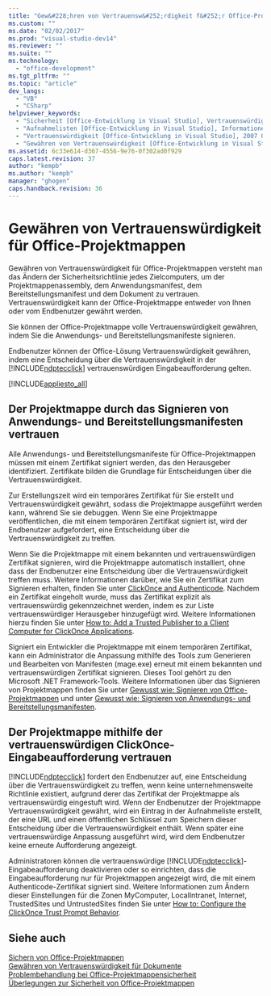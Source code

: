 ```yaml
---
title: "Gew&#228;hren von Vertrauensw&#252;rdigkeit f&#252;r Office-Projektmappen | Microsoft Docs"
ms.custom: ""
ms.date: "02/02/2017"
ms.prod: "visual-studio-dev14"
ms.reviewer: ""
ms.suite: ""
ms.technology: 
  - "office-development"
ms.tgt_pltfrm: ""
ms.topic: "article"
dev_langs: 
  - "VB"
  - "CSharp"
helpviewer_keywords: 
  - "Sicherheit [Office-Entwicklung in Visual Studio], Vertrauenswürdigkeit"
  - "Aufnahmelisten [Office-Entwicklung in Visual Studio], Informationen zu Aufnahmelisten"
  - "Vertrauenswürdigkeit [Office-Entwicklung in Visual Studio], 2007 Office System"
  - "Gewähren von Vertrauenswürdigkeit [Office-Entwicklung in Visual Studio]"
ms.assetid: 6c33e614-d367-4556-9e76-0f302ad0f929
caps.latest.revision: 37
author: "kempb"
ms.author: "kempb"
manager: "ghogen"
caps.handback.revision: 36
---
```

# Gew&#228;hren von Vertrauensw&#252;rdigkeit f&#252;r Office-Projektmappen
  Gewähren von Vertrauenswürdigkeit für Office\-Projektmappen versteht man das Ändern der Sicherheitsrichtlinie jedes Zielcomputers, um der Projektmappenassembly, dem Anwendungsmanifest, dem Bereitstellungsmanifest und dem Dokument zu vertrauen.  Vertrauenswürdigkeit kann der Office\-Projektmappe entweder von Ihnen oder vom Endbenutzer gewährt werden.  
  
 Sie können der Office\-Projektmappe volle Vertrauenswürdigkeit gewähren, indem Sie die Anwendungs\- und Bereitstellungsmanifeste signieren.  
  
 Endbenutzer können der Office\-Lösung Vertrauenswürdigkeit gewähren, indem eine Entscheidung über die Vertrauenswürdigkeit in der [!INCLUDE[ndptecclick](../vsto/includes/ndptecclick-md.md)] vertrauenswürdigen Eingabeaufforderung gelten.  
  
 [!INCLUDE[appliesto_all](../vsto/includes/appliesto-all-md.md)]  
  
##  <a name="Signing"></a> Der Projektmappe durch das Signieren von Anwendungs\- und Bereitstellungsmanifesten vertrauen  
 Alle Anwendungs\- und Bereitstellungsmanifeste für Office\-Projektmappen müssen mit einem Zertifikat signiert werden, das den Herausgeber identifiziert.  Zertifikate bilden die Grundlage für Entscheidungen über die Vertrauenswürdigkeit.  
  
 Zur Erstellungszeit wird ein temporäres Zertifikat für Sie erstellt und Vertrauenswürdigkeit gewährt, sodass die Projektmappe ausgeführt werden kann, während Sie sie debuggen.  Wenn Sie eine Projektmappe veröffentlichen, die mit einem temporären Zertifikat signiert ist, wird der Endbenutzer aufgefordert, eine Entscheidung über die Vertrauenswürdigkeit zu treffen.  
  
 Wenn Sie die Projektmappe mit einem bekannten und vertrauenswürdigen Zertifikat signieren, wird die Projektmappe automatisch installiert, ohne dass der Endbenutzer eine Entscheidung über die Vertrauenswürdigkeit treffen muss.  Weitere Informationen darüber, wie Sie ein Zertifikat zum Signieren erhalten, finden Sie unter [ClickOnce and Authenticode](../deployment/clickonce-and-authenticode.md).  Nachdem ein Zertifikat eingeholt wurde, muss das Zertifikat explizit als vertrauenswürdig gekennzeichnet werden, indem es zur Liste vertrauenswürdiger Herausgeber hinzugefügt wird.  Weitere Informationen hierzu finden Sie unter [How to: Add a Trusted Publisher to a Client Computer for ClickOnce Applications](../Topic/How%20to:%20Add%20a%20Trusted%20Publisher%20to%20a%20Client%20Computer%20for%20ClickOnce%20Applications.md).  
  
 Signiert ein Entwickler die Projektmappe mit einem temporären Zertifikat, kann ein Administrator die Anpassung mithilfe des Tools zum Generieren und Bearbeiten von Manifesten \(mage.exe\) erneut mit einem bekannten und vertrauenswürdigen Zertifikat signieren. Dieses Tool gehört zu den Microsoft .NET Framework\-Tools.  Weitere Informationen über das Signieren von Projektmappen finden Sie unter [Gewusst wie: Signieren von Office-Projektmappen](../vsto/how-to-sign-office-solutions.md) und unter [Gewusst wie: Signieren von Anwendungs- und Bereitstellungsmanifesten](../Topic/How%20to:%20Sign%20Application%20and%20Deployment%20Manifests.md).  
  
##  <a name="TrustPrompt"></a> Der Projektmappe mithilfe der vertrauenswürdigen ClickOnce\-Eingabeaufforderung vertrauen  
 [!INCLUDE[ndptecclick](../vsto/includes/ndptecclick-md.md)] fordert den Endbenutzer auf, eine Entscheidung über die Vertrauenswürdigkeit zu treffen, wenn keine unternehmensweite Richtlinie existiert, aufgrund derer das Zertifikat der Projektmappe als vertrauenswürdig eingestuft wird.  Wenn der Endbenutzer der Projektmappe Vertrauenswürdigkeit gewährt, wird ein Eintrag in der Aufnahmeliste erstellt, der eine URL und einen öffentlichen Schlüssel zum Speichern dieser Entscheidung über die Vertrauenswürdigkeit enthält.  Wenn später eine vertrauenswürdige Anpassung ausgeführt wird, wird dem Endbenutzer keine erneute Aufforderung angezeigt.  
  
 Administratoren können die vertrauenswürdige [!INCLUDE[ndptecclick](../vsto/includes/ndptecclick-md.md)]\-Eingabeaufforderung deaktivieren oder so einrichten, dass die Eingabeaufforderung nur für Projektmappen angezeigt wird, die mit einem Authenticode\-Zertifikat signiert sind.  Weitere Informationen zum Ändern dieser Einstellungen für die Zonen MyComputer, LocalIntranet, Internet, TrustedSites und UntrustedSites finden Sie unter [How to: Configure the ClickOnce Trust Prompt Behavior](../Topic/How%20to:%20Configure%20the%20ClickOnce%20Trust%20Prompt%20Behavior.md).  
  
## Siehe auch  
 [Sichern von Office-Projektmappen](../vsto/securing-office-solutions.md)   
 [Gewähren von Vertrauenswürdigkeit für Dokumente](../vsto/granting-trust-to-documents.md)   
 [Problembehandlung bei Office-Projektmappensicherheit](../vsto/troubleshooting-office-solution-security.md)   
 [Überlegungen zur Sicherheit von Office-Projektmappen](../vsto/specific-security-considerations-for-office-solutions.md)  
  
  